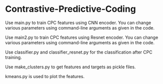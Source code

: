 # Contrastive-Predictive-Coding

Use main.py to train CPC features using CNN encoder. You can change various parameters using command-line arguments as given in the code.

Use main2.py to train CPC features using Resnet encoder. You can change various parameters using command-line arguments as given in the code.

Use classifier.py and classifier_resnet.py for the classification after CPC training.

Use make_clusters.py to get features and targets as pickle files.

kmeans.py is used to plot the features.

